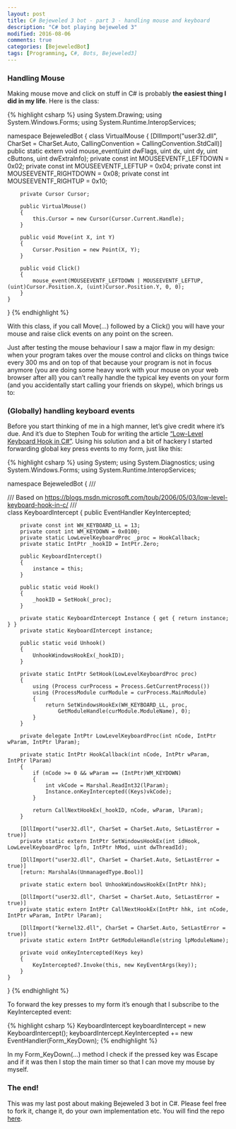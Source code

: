 ```yaml
---
layout: post
title: C# Bejeweled 3 bot - part 3 - handling mouse and keyboard
description: "C# bot playing bejeweled 3"
modified: 2016-08-06
comments: true
categories: [BejeweledBot]
tags: [Programming, C#, Bots, Bejeweled3]
---
```

### Handling Mouse
Making mouse move and click on stuff in C# is probably **the easiest thing I did in my life**. Here is the class:

<!-- more -->
{% highlight csharp %}
using System.Drawing;
using System.Windows.Forms;
using System.Runtime.InteropServices;

namespace BejeweledBot
{
    class VirtualMouse
    {
        [DllImport("user32.dll", CharSet = CharSet.Auto, CallingConvention = CallingConvention.StdCall)]
        public static extern void mouse_event(uint dwFlags, uint dx, uint dy, uint cButtons, uint dwExtraInfo);
        private const int MOUSEEVENTF_LEFTDOWN = 0x02;
        private const int MOUSEEVENTF_LEFTUP = 0x04;
        private const int MOUSEEVENTF_RIGHTDOWN = 0x08;
        private const int MOUSEEVENTF_RIGHTUP = 0x10;

        private Cursor Cursor;

        public VirtualMouse()
        {
            this.Cursor = new Cursor(Cursor.Current.Handle);
        }

        public void Move(int X, int Y)
        {
            Cursor.Position = new Point(X, Y);
        }

        public void Click()
        {
            mouse_event(MOUSEEVENTF_LEFTDOWN | MOUSEEVENTF_LEFTUP, (uint)Cursor.Position.X, (uint)Cursor.Position.Y, 0, 0);
        }
    }
}
{% endhighlight %}

With this class, if you call Move(…) followed by a Click() you will have your mouse and raise click events on any point on the screen.

Just after testing the mouse behaviour I saw a major flaw in my design: when your program takes over the mouse control and clicks on things twice every 300 ms and on top of that because your program is not in focus anymore (you are doing some heavy work with your mouse on your web browser after all) you can’t really handle the typical key events on your form (and you accidentally start calling your friends on skype), which brings us to:

### (Globally) handling keyboard events
Before you start thinking of me in a high manner, let’s give credit where it’s due. And it’s due to Stephen Toub for writing the article [“Low-Level Keyboard Hook in C#”](https://blogs.msdn.microsoft.com/toub/2006/05/03/low-level-keyboard-hook-in-c/). Using his solution and a bit of hackery I started forwarding global key press events to my form, just like this:

{% highlight csharp %}
using System;
using System.Diagnostics;
using System.Windows.Forms;
using System.Runtime.InteropServices;

namespace BejeweledBot
{
    /// <summary>
    /// Based on https://blogs.msdn.microsoft.com/toub/2006/05/03/low-level-keyboard-hook-in-c/
    /// </summary>
    class KeyboardIntercept
    {
        public EventHandler<KeyEventArgs> KeyIntercepted;

        private const int WH_KEYBOARD_LL = 13;
        private const int WM_KEYDOWN = 0x0100;
        private static LowLevelKeyboardProc _proc = HookCallback;
        private static IntPtr _hookID = IntPtr.Zero;

        public KeyboardIntercept()
        {
            instance = this;
        }

        public static void Hook()
        {
            _hookID = SetHook(_proc);
        }

        private static KeyboardIntercept Instance { get { return instance; } }
        private static KeyboardIntercept instance;

        public static void Unhook()
        {
            UnhookWindowsHookEx(_hookID);
        }

        private static IntPtr SetHook(LowLevelKeyboardProc proc)
        {
            using (Process curProcess = Process.GetCurrentProcess())
            using (ProcessModule curModule = curProcess.MainModule)
            {
                return SetWindowsHookEx(WH_KEYBOARD_LL, proc,
                    GetModuleHandle(curModule.ModuleName), 0);
            }
        }

        private delegate IntPtr LowLevelKeyboardProc(int nCode, IntPtr wParam, IntPtr lParam);

        private static IntPtr HookCallback(int nCode, IntPtr wParam, IntPtr lParam)
        {
            if (nCode >= 0 && wParam == (IntPtr)WM_KEYDOWN)
            {
                int vkCode = Marshal.ReadInt32(lParam);
                Instance.onKeyIntercepted((Keys)vkCode);
            }

            return CallNextHookEx(_hookID, nCode, wParam, lParam);
        }

        [DllImport("user32.dll", CharSet = CharSet.Auto, SetLastError = true)]
        private static extern IntPtr SetWindowsHookEx(int idHook, LowLevelKeyboardProc lpfn, IntPtr hMod, uint dwThreadId);

        [DllImport("user32.dll", CharSet = CharSet.Auto, SetLastError = true)]
        [return: MarshalAs(UnmanagedType.Bool)]

        private static extern bool UnhookWindowsHookEx(IntPtr hhk);

        [DllImport("user32.dll", CharSet = CharSet.Auto, SetLastError = true)]
        private static extern IntPtr CallNextHookEx(IntPtr hhk, int nCode, IntPtr wParam, IntPtr lParam);

        [DllImport("kernel32.dll", CharSet = CharSet.Auto, SetLastError = true)]
        private static extern IntPtr GetModuleHandle(string lpModuleName);

        private void onKeyIntercepted(Keys key)
        {
            KeyIntercepted?.Invoke(this, new KeyEventArgs(key));
        }
    }
}
{% endhighlight %}

To forward the key presses to my form it’s enough that I subscribe to the KeyIntercepted event:

{% highlight csharp %}
KeyboardIntercept keyboardIntercept = new KeyboardIntercept();
keyboardIntercept.KeyIntercepted += new EventHandler<KeyEventArgs>(Form_KeyDown);
{% endhighlight %}

In my Form_KeyDown(…) method I check if the pressed key was Escape and if it was then I stop the main timer so that I can move my mouse by myself.

### The end!
This was my last post about making Bejeweled 3 bot in C#. Please feel free to fork it, change it, do your own implementation etc. You will find the repo [here](https://gitlab.com/Sadowski/BejeweledBot).
